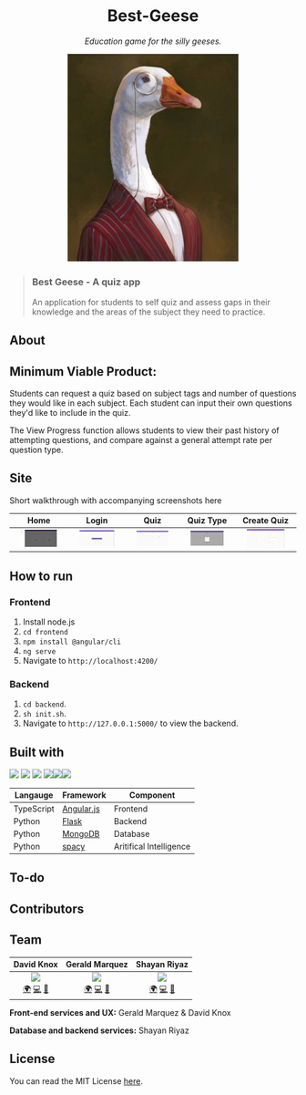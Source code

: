 # <div align="center">Best-Geese</div>
*<div align="center">Education game for the silly geeses.</div>*

<p align="center">
  <img src="https://raw.githubusercontent.com/MLH-Fellowship/Best-Geese/main/assets/Dr-Goose.png" width="300">
  </p>

> ### Best Geese - A quiz app
> An application for students to self quiz and assess gaps in their knowledge and the areas of the subject they need to practice.


## About

## Minimum Viable Product:

Students can request a quiz based on subject tags and number of questions they would like in each subject. Each student can input their own questions they'd like to include in the quiz.

The View Progress function allows students to view their past history of attempting questions, and compare against a general attempt rate per question type.

## Site

Short walkthrough with accompanying screenshots here


Home|Login|Quiz|Quiz Type | Create Quiz |
|:-:|:---:|:--:|:--------:|:-----------:|
| <img src="assets/Home.png" title="Home " width="70%"> | <img src="assets/Login.png" title="Login" width="70%"> | <img src="assets/Quiz.png" title="Quiz" width="70%"> | <img src="assets/Type-of-Quiz.png" title="TypeQuiz" width="70%"> |<img src="assets/Generate-Questions.png" title="GenQuez" width="70%">

## How to run

### Frontend
1. Install node.js
2. `cd frontend`
3. `npm install @angular/cli`
4. `ng serve`
5. Navigate to `http://localhost:4200/`

### Backend
1. `cd backend`.
2. `sh init.sh`.
3. Navigate to `http://127.0.0.1:5000/` to view the backend.

## Built with 

<img src="https://img.shields.io/badge/typescript%20-%23323330.svg?&style=for-the-badge&logo=typescript&logoColor=blue"/> <img src="https://img.shields.io/badge/python%20-%2314354C.svg?&style=for-the-badge&logo=python&logoColor=white"/> <img src="https://img.shields.io/badge/flask%20-%23000.svg?&style=for-the-badge&logo=flask&logoColor=white"/> <img src="https://img.shields.io/badge/angular%20-%23121011.svg?&style=for-the-badge&logo=angular&logoColor=red"/><img src ="https://img.shields.io/badge/MongoDB-%2307405e.svg?&style=for-the-badge&logo=mongodb&logoColor=green"/><img src ="https://img.shields.io/badge/spaCy-%2307405e.svg?&style=for-the-badge&logo=spaCy&logoColor=blue"/>

|Langauge | Framework | Component|
|-|-|-|
|TypeScript|[Angular.js](https://angularjs.org/) | Frontend|
|Python|[Flask](https://flask.palletsprojects.com/en/1.1.x/) |Backend |
|Python|[MongoDB](https://www.mongodb.com/python) | Database|
|Python|[spacy](https://spacy.io/)| Aritifical Intelligence|



## To-do

## Contributors

## Team
| David Knox | Gerald Marquez | Shayan Riyaz |
| :----: | :---: | :---: |
| [<img src="https://avatars1.githubusercontent.com/u/45473671?s=400&u=3f52530aa5a6d7225776a595e54a9f9dab7f12b8&v=4" width="100px;"/>]()<br />[🌍](https://davidaknox.com/) [💻](https://github.com/knoxd8256) [🤝](https://linkedin.com/in/david-knox-developer) | [<img src="https://avatars2.githubusercontent.com/u/53912864?s=460&u=7aab564bb30b931d4b2b5438beb370a8e09ecda2&v=4" width="100px;"/>]()<br />[🌍](https://www.linkedin.com/in/gerald-marquez/) [💻](https://github.com/gprmarquez) [🤝](gprmarquez.github.io) | [<img src="https://avatars1.githubusercontent.com/u/28723598?s=460&u=9444300dccf4ead144b03c7710f0ff4c149e05f8&v=4" width="100px;"/>]()<br />[🌍](https://shayanriyaz.github.io) [💻](https://github.com/ShayanRiyaz) [🤝](https://www.linkedin.com/in/shayan-riyaz/)|


**Front-end services and UX:** Gerald Marquez & David Knox

**Database and backend services:** Shayan Riyaz


## License
You can read the MIT License [here](https://github.com/MLH-Fellowship/Best-Geese/blob/main/LICENSE).
